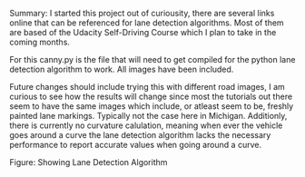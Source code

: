 Summary: I started this project out of curiousity, there are several links online that can be referenced for lane detection algorithms. Most of them are based of the Udacity Self-Driving Course which I plan to take in the coming months. 

For this canny.py is the file that will need to get compiled for the python lane detection algorithm to work. All images have been included.

Future changes should include trying this with different road images, I am curious to see how the results will change since most the tutorials out there seem to have the same images which include, or atleast seem to be, freshly painted lane markings. Typically not the case here in Michigan. Additionly, there is currently no curvature calulation, meaning when ever the vehicle goes around a curve the lane detection algorithm lacks the necessary performance to report accurate values when going around a curve.


Figure: Showing Lane Detection Algorithm
